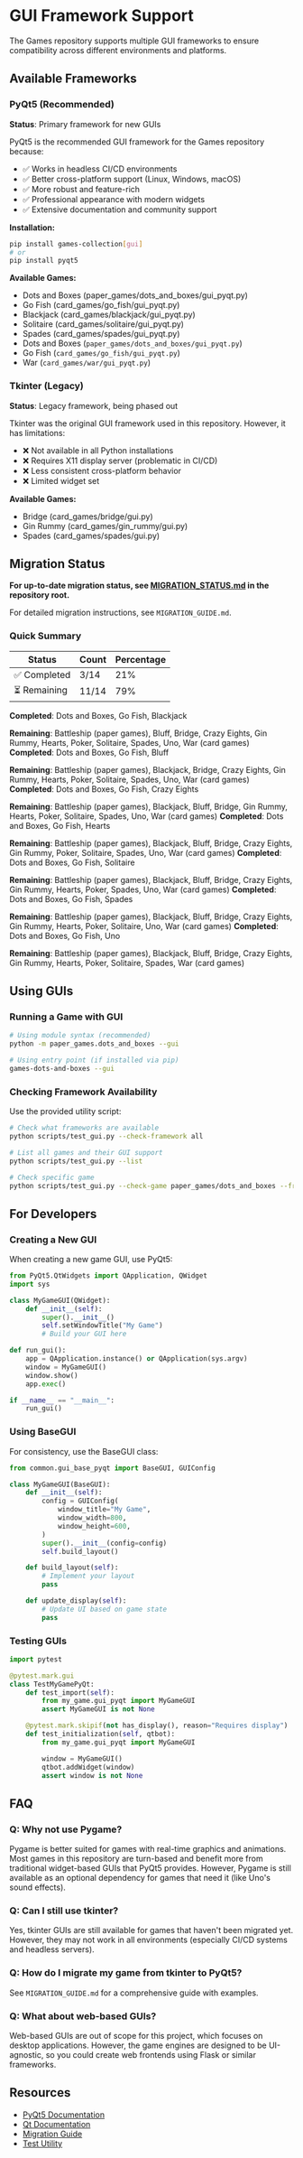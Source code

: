 # GUI Framework Support

The Games repository supports multiple GUI frameworks to ensure compatibility across different environments and platforms.

## Available Frameworks

### PyQt5 (Recommended)

**Status**: Primary framework for new GUIs

PyQt5 is the recommended GUI framework for the Games repository because:

- ✅ Works in headless CI/CD environments
- ✅ Better cross-platform support (Linux, Windows, macOS)
- ✅ More robust and feature-rich
- ✅ Professional appearance with modern widgets
- ✅ Extensive documentation and community support

**Installation:**

```bash
pip install games-collection[gui]
# or
pip install pyqt5
```

**Available Games:**

- Dots and Boxes (paper_games/dots_and_boxes/gui_pyqt.py)
- Go Fish (card_games/go_fish/gui_pyqt.py)
- Blackjack (card_games/blackjack/gui_pyqt.py)
- Solitaire (card_games/solitaire/gui_pyqt.py)
- Spades (card_games/spades/gui_pyqt.py)
- Dots and Boxes (`paper_games/dots_and_boxes/gui_pyqt.py`)
- Go Fish (`card_games/go_fish/gui_pyqt.py`)
- War (`card_games/war/gui_pyqt.py`)

### Tkinter (Legacy)

**Status**: Legacy framework, being phased out

Tkinter was the original GUI framework used in this repository. However, it has limitations:

- ❌ Not available in all Python installations
- ❌ Requires X11 display server (problematic in CI/CD)
- ❌ Less consistent cross-platform behavior
- ❌ Limited widget set

**Available Games:**

- Bridge (card_games/bridge/gui.py)
- Gin Rummy (card_games/gin_rummy/gui.py)
- Spades (card_games/spades/gui.py)

## Migration Status

**For up-to-date migration status, see [MIGRATION_STATUS.md](../MIGRATION_STATUS.md) in the repository root.**

For detailed migration instructions, see `MIGRATION_GUIDE.md`.

### Quick Summary

| Status | Count | Percentage |
| ------------ | ----- | ---------- |
| ✅ Completed | 3/14 | 21% |
| ⏳ Remaining | 11/14 | 79% |

**Completed**: Dots and Boxes, Go Fish, Blackjack

**Remaining**: Battleship (paper games), Bluff, Bridge, Crazy Eights, Gin Rummy, Hearts, Poker, Solitaire, Spades, Uno, War (card games)
**Completed**: Dots and Boxes, Go Fish, Bluff

**Remaining**: Battleship (paper games), Blackjack, Bridge, Crazy Eights, Gin Rummy, Hearts, Poker, Solitaire, Spades, Uno, War (card games)
**Completed**: Dots and Boxes, Go Fish, Crazy Eights

**Remaining**: Battleship (paper games), Blackjack, Bluff, Bridge, Gin Rummy, Hearts, Poker, Solitaire, Spades, Uno, War (card games)
**Completed**: Dots and Boxes, Go Fish, Hearts

**Remaining**: Battleship (paper games), Blackjack, Bluff, Bridge, Crazy Eights, Gin Rummy, Poker, Solitaire, Spades, Uno, War (card games)
**Completed**: Dots and Boxes, Go Fish, Solitaire

**Remaining**: Battleship (paper games), Blackjack, Bluff, Bridge, Crazy Eights, Gin Rummy, Hearts, Poker, Spades, Uno, War (card games)
**Completed**: Dots and Boxes, Go Fish, Spades

**Remaining**: Battleship (paper games), Blackjack, Bluff, Bridge, Crazy Eights, Gin Rummy, Hearts, Poker, Solitaire, Uno, War (card games)
**Completed**: Dots and Boxes, Go Fish, Uno

**Remaining**: Battleship (paper games), Blackjack, Bluff, Bridge, Crazy Eights, Gin Rummy, Hearts, Poker, Solitaire, Spades, War (card games)

## Using GUIs

### Running a Game with GUI

```bash
# Using module syntax (recommended)
python -m paper_games.dots_and_boxes --gui

# Using entry point (if installed via pip)
games-dots-and-boxes --gui
```

### Checking Framework Availability

Use the provided utility script:

```bash
# Check what frameworks are available
python scripts/test_gui.py --check-framework all

# List all games and their GUI support
python scripts/test_gui.py --list

# Check specific game
python scripts/test_gui.py --check-game paper_games/dots_and_boxes --framework pyqt5
```

## For Developers

### Creating a New GUI

When creating a new game GUI, use PyQt5:

```python
from PyQt5.QtWidgets import QApplication, QWidget
import sys

class MyGameGUI(QWidget):
    def __init__(self):
        super().__init__()
        self.setWindowTitle("My Game")
        # Build your GUI here

def run_gui():
    app = QApplication.instance() or QApplication(sys.argv)
    window = MyGameGUI()
    window.show()
    app.exec()

if __name__ == "__main__":
    run_gui()
```

### Using BaseGUI

For consistency, use the BaseGUI class:

```python
from common.gui_base_pyqt import BaseGUI, GUIConfig

class MyGameGUI(BaseGUI):
    def __init__(self):
        config = GUIConfig(
            window_title="My Game",
            window_width=800,
            window_height=600,
        )
        super().__init__(config=config)
        self.build_layout()

    def build_layout(self):
        # Implement your layout
        pass

    def update_display(self):
        # Update UI based on game state
        pass
```

### Testing GUIs

```python
import pytest

@pytest.mark.gui
class TestMyGamePyQt:
    def test_import(self):
        from my_game.gui_pyqt import MyGameGUI
        assert MyGameGUI is not None

    @pytest.mark.skipif(not has_display(), reason="Requires display")
    def test_initialization(self, qtbot):
        from my_game.gui_pyqt import MyGameGUI

        window = MyGameGUI()
        qtbot.addWidget(window)
        assert window is not None
```

## FAQ

### Q: Why not use Pygame?

Pygame is better suited for games with real-time graphics and animations. Most games in this repository are turn-based and benefit more from traditional widget-based GUIs that PyQt5 provides. However, Pygame is still available as an optional dependency for games that need it (like Uno's sound effects).

### Q: Can I still use tkinter?

Yes, tkinter GUIs are still available for games that haven't been migrated yet. However, they may not work in all environments (especially CI/CD systems and headless servers).

### Q: How do I migrate my game from tkinter to PyQt5?

See `MIGRATION_GUIDE.md` for a comprehensive guide with examples.

### Q: What about web-based GUIs?

Web-based GUIs are out of scope for this project, which focuses on desktop applications. However, the game engines are designed to be UI-agnostic, so you could create web frontends using Flask or similar frameworks.

## Resources

- [PyQt5 Documentation](https://www.riverbankcomputing.com/static/Docs/PyQt5/)
- [Qt Documentation](https://doc.qt.io/qt-5/)
- [Migration Guide](GUI_MIGRATION_GUIDE.md)
- [Test Utility](../scripts/test_gui.py)
